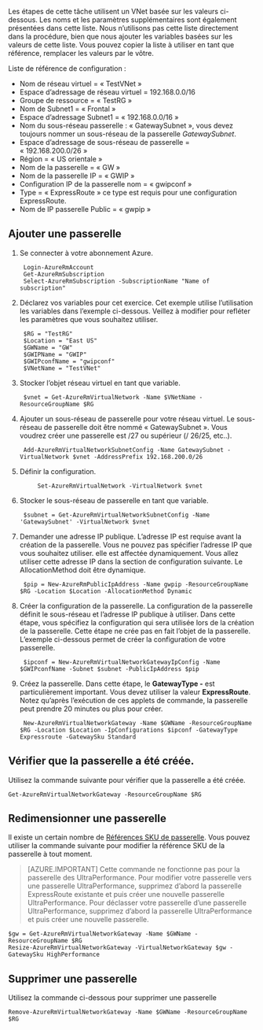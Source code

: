 Les étapes de cette tâche utilisent un VNet basée sur les valeurs ci-dessous. Les noms et les paramètres supplémentaires sont également présentées dans cette liste. Nous n’utilisons pas cette liste directement dans la procédure, bien que nous ajouter les variables basées sur les valeurs de cette liste. Vous pouvez copier la liste à utiliser en tant que référence, remplacer les valeurs par le vôtre.

Liste de référence de configuration :
    
- Nom de réseau virtuel = « TestVNet »
- Espace d’adressage de réseau virtuel = 192.168.0.0/16
- Groupe de ressource = « TestRG »
- Nom de Subnet1 = « Frontal » 
- Espace d’adressage Subnet1 = « 192.168.0.0/16 »
- Nom du sous-réseau passerelle : « GatewaySubnet », vous devez toujours nommer un sous-réseau de la passerelle *GatewaySubnet*.
- Espace d’adressage de sous-réseau de passerelle = « 192.168.200.0/26 »
- Région = « US orientale »
- Nom de la passerelle = « GW »
- Nom de la passerelle IP = « GWIP »
- Configuration IP de la passerelle nom = « gwipconf »
-  Type = « ExpressRoute » ce type est requis pour une configuration ExpressRoute.
- Nom de IP passerelle Public = « gwpip »


## <a name="add-a-gateway"></a>Ajouter une passerelle

1. Se connecter à votre abonnement Azure. 

        Login-AzureRmAccount
        Get-AzureRmSubscription 
        Select-AzureRmSubscription -SubscriptionName "Name of subscription"

2. Déclarez vos variables pour cet exercice. Cet exemple utilise l’utilisation les variables dans l’exemple ci-dessous. Veillez à modifier pour refléter les paramètres que vous souhaitez utiliser. 
        
        $RG = "TestRG"
        $Location = "East US"
        $GWName = "GW"
        $GWIPName = "GWIP"
        $GWIPconfName = "gwipconf"
        $VNetName = "TestVNet"

3. Stocker l’objet réseau virtuel en tant que variable.

        $vnet = Get-AzureRmVirtualNetwork -Name $VNetName -ResourceGroupName $RG

4. Ajouter un sous-réseau de passerelle pour votre réseau virtuel. Le sous-réseau de passerelle doit être nommé « GatewaySubnet ». Vous voudrez créer une passerelle est /27 ou supérieur (/ 26/25, etc..).
            
        Add-AzureRmVirtualNetworkSubnetConfig -Name GatewaySubnet -VirtualNetwork $vnet -AddressPrefix 192.168.200.0/26

5. Définir la configuration.

            Set-AzureRmVirtualNetwork -VirtualNetwork $vnet

6. Stocker le sous-réseau de passerelle en tant que variable.

        $subnet = Get-AzureRmVirtualNetworkSubnetConfig -Name 'GatewaySubnet' -VirtualNetwork $vnet

7. Demander une adresse IP publique. L’adresse IP est requise avant la création de la passerelle. Vous ne pouvez pas spécifier l’adresse IP que vous souhaitez utiliser. elle est affectée dynamiquement. Vous allez utiliser cette adresse IP dans la section de configuration suivante. Le AllocationMethod doit être dynamique.

        $pip = New-AzureRmPublicIpAddress -Name gwpip -ResourceGroupName $RG -Location $Location -AllocationMethod Dynamic

8. Créer la configuration de la passerelle. La configuration de la passerelle définit le sous-réseau et l’adresse IP publique à utiliser. Dans cette étape, vous spécifiez la configuration qui sera utilisée lors de la création de la passerelle. Cette étape ne crée pas en fait l’objet de la passerelle. L’exemple ci-dessous permet de créer la configuration de votre passerelle. 

        $ipconf = New-AzureRmVirtualNetworkGatewayIpConfig -Name $GWIPconfName -Subnet $subnet -PublicIpAddress $pip

9. Créez la passerelle. Dans cette étape, le **GatewayType -** est particulièrement important. Vous devez utiliser la valeur **ExpressRoute**. Notez qu’après l’exécution de ces applets de commande, la passerelle peut prendre 20 minutes ou plus pour créer.

        New-AzureRmVirtualNetworkGateway -Name $GWName -ResourceGroupName $RG -Location $Location -IpConfigurations $ipconf -GatewayType Expressroute -GatewaySku Standard

## <a name="verify-the-gateway-was-created"></a>Vérifier que la passerelle a été créée.

Utilisez la commande suivante pour vérifier que la passerelle a été créée.

    Get-AzureRmVirtualNetworkGateway -ResourceGroupName $RG

## <a name="resize-a-gateway"></a>Redimensionner une passerelle

Il existe un certain nombre de [Références SKU de passerelle](../articles/expressroute/expressroute-about-virtual-network-gateways.md). Vous pouvez utiliser la commande suivante pour modifier la référence SKU de la passerelle à tout moment.

>[AZURE.IMPORTANT] Cette commande ne fonctionne pas pour la passerelle des UltraPerformance. Pour modifier votre passerelle vers une passerelle UltraPerformance, supprimez d’abord la passerelle ExpressRoute existante et puis créer une nouvelle passerelle UltraPerformance. Pour déclasser votre passerelle d’une passerelle UltraPerformance, supprimez d’abord la passerelle UltraPerformance et puis créer une nouvelle passerelle.

    $gw = Get-AzureRmVirtualNetworkGateway -Name $GWName -ResourceGroupName $RG
    Resize-AzureRmVirtualNetworkGateway -VirtualNetworkGateway $gw -GatewaySku HighPerformance

## <a name="remove-a-gateway"></a>Supprimer une passerelle

Utilisez la commande ci-dessous pour supprimer une passerelle

    Remove-AzureRmVirtualNetworkGateway -Name $GWName -ResourceGroupName $RG  
